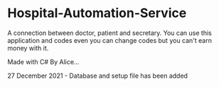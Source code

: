 # Hospital-Automation-Service
A connection between doctor, patient and secretary.
You can use this application and codes even you can change codes but you can't earn money with it.

Made with C# By Alice...

27 December 2021 - Database and setup file has been added
